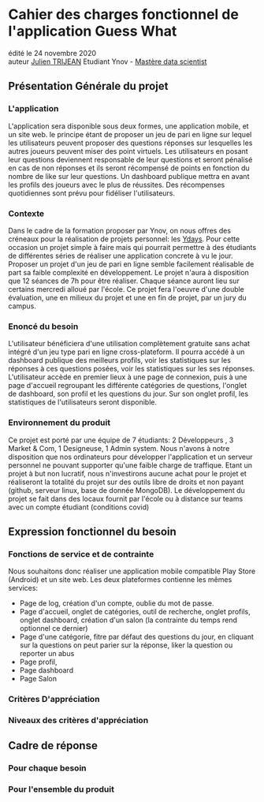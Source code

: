 # Cahier des charges fonctionnel de l'application Guess What
édité le 24 novembre 2020   
auteur [Julien TRIJEAN](https://www.linkedin.com/in/julien-trijean-21183a147) Etudiant Ynov - [Mastère data scientist](https://www.ynov.com/formation/ynov-masteres/data-scientist/)

## Présentation Générale du projet
### L'application
L'application sera disponible sous deux formes, une application mobile, et un site web. le principe étant de proposer un jeu de pari en ligne sur lequel les utilisateurs peuvent proposer des questions réponses sur lesquelles les autres joueurs peuvent miser des point virtuels. Les utilisateurs en posant leur questions deviennent responsable de leur questions et seront pénalisé en cas de non réponses et ils seront récompensé de points en fonction du nombre de like sur leur questions. Un dashboard publique mettra en avant les profils des joueurs avec le plus de réussites. Des récompenses quotidiennes sont prévu pour fidéliser l'utilisateurs.

### Contexte
Dans le cadre de la formation proposer par Ynov, on nous offres des créneaux pour la réalisation de projets personnel: les [Ydays](https://www.ynov.com/ydays/). Pour cette occasion un projet simple à faire mais qui pourrait permettre à des étudiants de différentes séries de réaliser une application concrete à vu le jour. Proposer un projet d'un jeu de pari en ligne semble facilement réalisable de part sa faible complexité en développement. Le projet n'aura à disposition que 12 séances de 7h pour être réaliser. Chaque séance auront lieu sur certains mercredi alloué par l'école. Ce projet fera l'oeuvre d'une double évaluation, une en milieux du projet et une en fin de projet, par un jury du campus.

### Enoncé du besoin
L'utilisateur bénéficiera d'une utilisation complètement gratuite sans achat intégré d'un jeu type pari en ligne cross-plateform. Il pourra accédé à un dashboard publique des meilleurs profils, voir les statistiques sur les réponses à ces questions posées, voir les statistiques sur les ses réponses.
L'utilisateur  accède en premier lieux à une page de connexion, puis à une page d'accueil regroupant les différente catégories de questions, l'onglet de dashboard, son profil et les questions du jour. Sur son onglet profil, les statistiques de l'utilisateurs seront disponible.

### Environnement du produit
Ce projet est porté par une équipe de 7 étudiants: 2 Développeurs , 3 Market & Com, 1 Designeuse, 1 Admin system. Nous n'avons à notre disposition que nos ordinateurs pour développer l'application et un serveur personnel ne pouvant supporter qu'une faible charge de traffique. Etant un projet à but non lucratif, nous n'investirons aucune achat pour le projet et réaliseront la totalité du projet sur des outils libre de droits et non payant (github, serveur linux, base de donnée MongoDB). Le développement du projet se fait dans des locaux fournit par l'école ou à distance sur teams avec un compte étudiant (conditions covid)

## Expression fonctionnel du besoin
### Fonctions de service et de contrainte
Nous souhaitons donc réaliser une application mobile compatible Play Store (Android) et un site web. Les deux plateformes contienne les mêmes services:
- Page de log, création d'un compte, oublie du mot de passe.
- Page d'accueil, onglet de catégories, outil de recherche, onglet profils, onglet dashboard, création d'un salon (la contrainte du temps rend optionnel ce dernier)
- Page d'une catégorie, fitre par défaut des questions du jour, en cliquant sur la questions on peut parier sur la réponse, liker la question ou reporter un abus
- Page profil, 
- Page dashboard
- Page Salon
### Critères D'appréciation
### Niveaux des critères d'appréciation

## Cadre de réponse
### Pour chaque besoin
### Pour l'ensemble du produit

